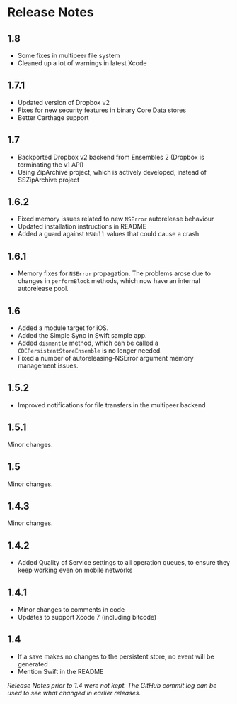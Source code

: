 Release Notes
=============

1.8
---
- Some fixes in multipeer file system
- Cleaned up a lot of warnings in latest Xcode

1.7.1
---
- Updated version of Dropbox v2
- Fixes for new security features in binary Core Data stores
- Better Carthage support

1.7
---
- Backported Dropbox v2 backend from Ensembles 2 (Dropbox is terminating the v1 API)
- Using ZipArchive project, which is actively developed, instead of SSZipArchive project

1.6.2
---
- Fixed memory issues related to new `NSError` autorelease behaviour
- Updated installation instructions in README
- Added a guard against `NSNull` values that could cause a crash

1.6.1
---
- Memory fixes for `NSError` propagation. The problems arose due to changes in `performBlock` methods, which now have an internal autorelease pool.

1.6
---
- Added a module target for iOS.
- Added the Simple Sync in Swift sample app.
- Added `dismantle` method, which can be called a `CDEPersistentStoreEnsemble` is no longer needed.
- Fixed a number of autoreleasing-NSError argument memory management issues.

1.5.2
---
- Improved notifications for file transfers in the multipeer backend

1.5.1
---
Minor changes.

1.5
---
Minor changes.

1.4.3
---
Minor changes.

1.4.2
---
- Added Quality of Service settings to all operation queues, to ensure they keep working even on mobile networks

1.4.1
---
- Minor changes to comments in code
- Updates to support Xcode 7 (including bitcode)

1.4
---
- If a save makes no changes to the persistent store, no event will be generated
- Mention Swift in the README


_Release Notes prior to 1.4 were not kept. The GitHub commit log can be used to see what changed in earlier releases._
